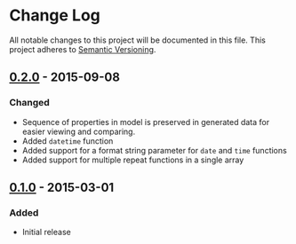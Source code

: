 # Change Log
All notable changes to this project will be documented in this file.
This project adheres to [Semantic Versioning](http://semver.org/).

## [0.2.0] - 2015-09-08
### Changed
- Sequence of properties in model is preserved in generated data for easier viewing and comparing.
- Added `datetime` function
- Added support for a format string parameter for `date` and `time` functions
- Added support for multiple repeat functions in a single array

## [0.1.0] - 2015-03-01
### Added
- Initial release


[0.2.0]: https://github.com/blcook223/DummyData/compare/0.1.0...0.2.0
[0.1.0]: https://github.com/blcook223/DummyData/tree/0.1.0
